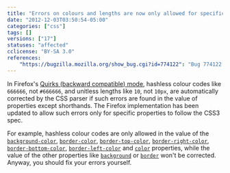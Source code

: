```yaml
---
title: "Errors on colours and lengths are now only allowed for specific properties"
date: "2012-12-03T03:50:54-05:00"
categories: ["css"]
tags: []
versions: ["17"]
statuses: "affected"
cclicense: "BY-SA 3.0"
references:
    "https://bugzilla.mozilla.org/show_bug.cgi?id=774122": "Bug 774122 – limit CSS parser hashless-color and unitless-length quirks to only the properties that need them"
---
```

In Firefox's [Quirks (backward compatible) mode](https://developer.mozilla.org/en-US/docs/Mozilla_Quirks_Mode_Behavior), hashless colour codes like `666666`, not `#666666`, and unitless lengths like `10`, not `10px`, are automatically corrected by the CSS parser if such errors are found in the value of properties except shorthands. The Firefox implementation has been updated to allow such errors only for specific properties to follow the CSS3 spec.

For example, hashless colour codes are only allowed in the value of the [`background-color`](https://developer.mozilla.org/en-US/docs/Web/CSS/background-color), [`border-color`](https://developer.mozilla.org/en-US/docs/Web/CSS/border-color), [`border-top-color`](https://developer.mozilla.org/en-US/docs/Web/CSS/border-top-color), [`border-right-color`](https://developer.mozilla.org/en-US/docs/Web/CSS/border-right-color), [`border-bottom-color`](https://developer.mozilla.org/en-US/docs/Web/CSS/border-bottom-color), [`border-left-color`](https://developer.mozilla.org/en-US/docs/Web/CSS/border-left-color) and [`color`](https://developer.mozilla.org/en-US/docs/Web/CSS/color) properties, while the value of the other properties like [`background`](https://developer.mozilla.org/en-US/docs/Web/CSS/background) or [`border`](https://developer.mozilla.org/en-US/docs/Web/CSS/border) won't be corrected. Anyway, you should fix your errors yourself.
